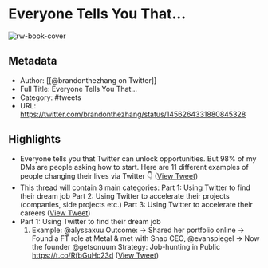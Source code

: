 # Everyone Tells You That...

![rw-book-cover](https://pbs.twimg.com/profile_images/1261292961028993025/dZB2pgOM.jpg)

## Metadata
- Author: [[@brandonthezhang on Twitter]]
- Full Title: Everyone Tells You That...
- Category: #tweets
- URL: https://twitter.com/brandonthezhang/status/1456264331880845328

## Highlights
- Everyone tells you that Twitter can unlock opportunities. 
  But 98% of my DMs are people asking how to start. 
  Here are 11 different examples of people changing their lives via Twitter 👇 ([View Tweet](https://twitter.com/brandonthezhang/status/1456264331880845328))
- This thread will contain 3 main categories: 
  Part 1: Using Twitter to find their dream job 
  Part 2: Using Twitter to accelerate their projects (companies, side projects etc.)
  Part 3: Using Twitter to accelerate their careers ([View Tweet](https://twitter.com/brandonthezhang/status/1456264333898366995))
- Part 1: Using Twitter to find their dream job
  1. Example: @alyssaxuu 
  Outcome: 
  → Shared her portfolio online 
  → Found a FT role at Metal & met with Snap CEO, @evanspiegel 
  → Now the founder @getsonuum 
  Strategy: Job-hunting in Public 
  https://t.co/RfbGuHc23d ([View Tweet](https://twitter.com/brandonthezhang/status/1456264335492214799))
